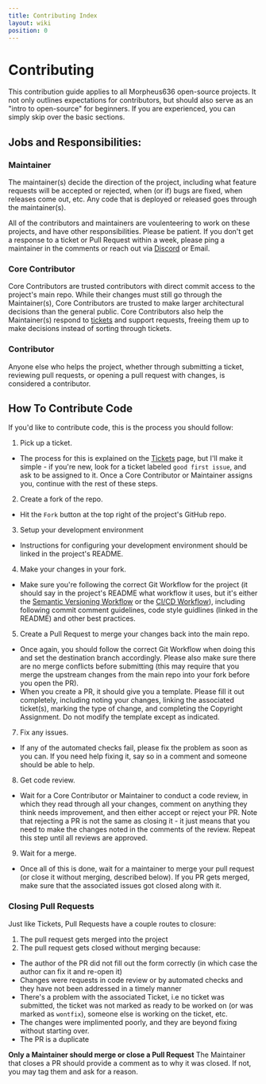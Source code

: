 ```yaml
---
title: Contributing Index
layout: wiki
position: 0
---
```

# Contributing
This contribution guide applies to all Morpheus636 open-source projects. It not only outlines 
 expectations for contributors, but should also serve as an "intro to open-source" for beginners.
If you are experienced, you can simply skip over the basic sections.

## Jobs and Responsibilities:
### Maintainer
The maintainer(s) decide the direction of the project, including 
what feature requests will be accepted or rejected, when (or if) 
bugs are fixed, when releases come out, etc. Any code that is 
deployed or released goes through the maintainer(s).

All of the contributors and maintainers are voulenteering to work on these projects, and have other responsibilities. Please be patient. If you don't get a response to a ticket or Pull Request within a week, please ping a maintainer in the comments or reach out via [Discord](https://discord.morpheus636.com) or Email. 

### Core Contributor
Core Contributors are trusted contributors with direct commit access to the project's main repo.
While their changes must still go through the Maintainer(s), Core Contributors are trusted to make 
larger architectural decisions than the general public. Core Contributors also help the
Maintainer(s) respond to [tickets](/contributing/tickets) and support requests, freeing them up to 
make decisions instead of sorting through tickets.

### Contributor
Anyone else who helps the project, whether through submitting a ticket, reviewing pull requests, or 
opening a pull request with changes, is considered a contributor.

## How To Contribute Code
If you'd like to contribute code, this is the 
process you should follow:
1. Pick up a ticket.
  - The process for this is explained on the [Tickets](/contributing/tickets) page, but I'll make it
  simple - if you're new, look for a ticket labeled `good first issue`, and ask to be assigned
  to it. Once a Core Contributor or Maintainer assigns you, continue with the rest of these steps.
2. Create a fork of the repo.
  - Hit the `Fork` button at the top right of the project's GitHub repo.
3. Setup your development environment
  - Instructions for configuring your development environment should be linked in the project's
  README.
4. Make your changes in your fork.
  - Make sure you're following the correct Git Workflow for the project (it should say in the 
  project's README what workflow it uses, but it's either the
  [Semantic Versioning Workflow](/contributing/semantic-version-workflow) or the 
  [CI/CD Workflow](/contributing/cicd-workflow)), including following commit comment guidelines, 
  code style guidlines (linked in the README) and other best practices.
5. Create a Pull Request to merge your changes back into the main repo.
  - Once again, you should follow the correct Git Workflow when doing this and set the destination 
  branch accordingly. Please also make sure there are no merge conflicts before submitting (this 
  may require that you merge the upstream changes from the main repo into your fork before you open 
  the PR).
  - When you create a PR, it should give you a template. Please fill it out completely, including 
  noting your changes, linking the associated ticket(s), marking the type of change, and completing 
  the Copyright Assignment. Do not modify the template except as indicated.
7. Fix any issues.
  - If any of the automated checks fail, please fix the problem as soon as you can. If you need 
  help fixing it, say so in a comment and someone should be able to help.
8. Get code review.  
  - Wait for a Core Contributor or Maintainer to conduct a code review, in which they read 
  through all your changes, comment on anything they think needs improvement, and then either 
  accept or reject your PR. Note that rejecting a PR is not the same as closing it - it just means 
  that you need to make the changes noted in the comments of the review. Repeat this step until all 
  reviews are approved.
9. Wait for a merge.
  - Once all of this is done, wait for a maintainer to merge your pull request (or close it without 
  merging, described below). If you PR gets merged, make sure that the associated issues got closed 
  along with it.

### Closing Pull Requests
Just like Tickets, Pull Requests have a couple routes to closure:
1. The pull request gets merged into the project
2. The pull request gets closed without merging because:
  - The author of the PR did not fill out the form correctly (in which case the author can fix it 
  and re-open it)
  - Changes were requests in code review or by automated checks and they have not been addressed in 
  a timely manner
  - There's a problem with the associated Ticket, i.e no ticket was submitted, the ticket was not 
  marked as ready to be worked on (or was marked as `wontfix`), someone else is working on the 
  ticket, etc.
  - The changes were implimented poorly, and they are beyond fixing without starting over.
  - The PR is a duplicate

**Only a Maintainer should merge or close a Pull Request** The Maintainer that closes a PR should 
provide a comment as to why it was closed. If not, you may tag them and ask for a reason.
